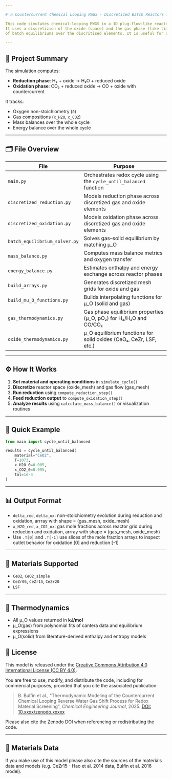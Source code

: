 ```yaml
---

# 🔥 Countercurrent Chemical Looping RWGS - Discretized Batch Reactors Simulation

This code simulates chemical-looping RWGS in a 1D plug-flow-like reactor with oxides including LSF and CeO2 based oxides.
It uses a discretizion of the oxide (space) and the gas phase (like time discritization) and then solves a sequential series 
of batch equilibriums over the discritised elements. It is useful for quickly simulating thermodynamic limits. 

---
```


## 📘 Project Summary

The simulation computes:
- **Reduction phase**: H₂ + oxide → H₂O + reduced oxide
- **Oxidation phase**: CO₂ + reduced oxide → CO + oxide with countercurrent

It tracks:
- Oxygen non-stoichiometry (`δ`)
- Gas compositions (`x_H2O`, `x_CO2`)
- Mass balances over the whole cycle
- Energy balance over the whole cycle


---

## 🗂 File Overview

| File                            | Purpose                                                                 |
|---------------------------------|-------------------------------------------------------------------------|
| `main.py`                       | Orchestrates redox cycle using the `cycle_until_balanced` function     |
| `discretized_reduction.py`     | Models reduction phase across discretized gas and oxide elements       |
| `discretized_oxidation.py`     | Models oxidation phase across discretized gas and oxide elements       |
| `batch_equilibrium_solver.py`  | Solves gas–solid equilibrium by matching μ_O                           |
| `mass_balance.py`              | Computes mass balance metrics and oxygen transfer                      |
| `energy_balance.py`            | Estimates enthalpy and energy exchange across reactor phases           |
| `build_arrays.py`              | Generates discretized mesh grids for oxide and gas                     |
| `build_mu_O_functions.py`      | Builds interpolating functions for μ_O (solid and gas)                 |
| `gas_thermodynamics.py`        | Gas phase equilibrium properties (μ_O, pO₂) for H₂/H₂O and CO/CO₂      |
| `oxide_thermodynamics.py`      | μ_O equilibrium functions for solid oxides (CeO₂, CeZr, LSF, etc.)     |

---

## ⚙️ How It Works

1. **Set material and operating conditions** in `simulate_cycle()`
2. **Discretize** reactor space (oxide_mesh) and gas flow (gas_mesh)
3. **Run reduction** using `compute_reduction_step()`
4. **Feed reduction output** to `compute_oxidation_step()`
5. **Analyze results** using `calculate_mass_balance()` or visualization routines

---

## 🚀 Quick Example

```python
from main import cycle_until_balanced

results = cycle_until_balanced(
    material="CeO2",
    T=1073,
    x_H2O_0=0.005,
    x_CO2_0=0.995,
    tol=1e-4
)
```

---

## 📊 Output Format

- `delta_red`, `delta_ox`: non-stoichiometry evolution during reduction and oxidation, arrray with shape = (gas_mesh, oxide_mesh)
- `x_H2O_red`, `x_CO2_ox`: gas mole fractions across reactor grid during reduction and oxidation,  arrray with shape = (gas_mesh, oxide_mesh)
- Use `.T[0]` and `.T[-1]` use slices of the mole fraction arrays to inspect outlet behavior for oxidation [0] and reduction [-1]

---

## 🧪 Materials Supported

- `CeO2`, `CeO2_simple`
- `CeZr05`, `CeZr15`, `CeZr20`
- `LSF`

---

## 📐 Thermodynamics

- All μ_O values returned in **kJ/mol**
- μ_O(gas) from polynomial fits of cantera data and equilibrium expressions
- μ_O(solid) from literature-derived enthalpy and entropy models


## 📄 License

This model is released under the [Creative Commons Attribution 4.0 International License (CC BY 4.0)](https://creativecommons.org/licenses/by/4.0/).

You are free to use, modify, and distribute the code, including for commercial purposes, provided that you cite the associated publication:

> B. Bulfin et al., "Thermodynamic Modeling of the Countercurrent Chemical Looping Reverse Water Gas Shift Process for Redox Material Screening", *Chemical Engineering Journal*, 2025. [DOI: 10.xxxx/zenodo.xxxxx](https://doi.org/10.xxxx/zenodo.xxxxx)

Please also cite the Zenodo DOI when referencing or redistributing the code.

---

## 📄 Materials Data

If you make use of this model please also cite the sources of the materials data and models (e.g. CeZr15 - Hao et al. 2014 data, Bulfin et al. 2016 model).

